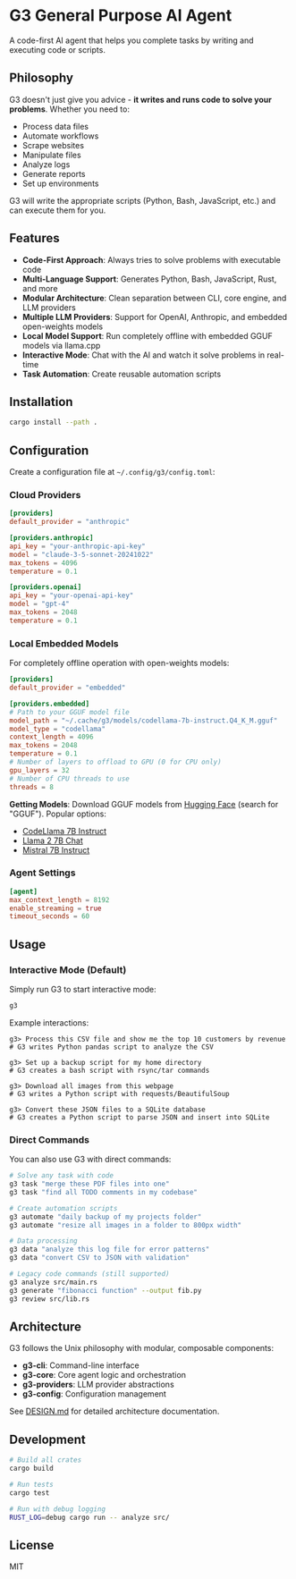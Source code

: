 # G3 General Purpose AI Agent

A code-first AI agent that helps you complete tasks by writing and executing code or scripts.

## Philosophy

G3 doesn't just give you advice - **it writes and runs code to solve your problems**. Whether you need to:
- Process data files
- Automate workflows
- Scrape websites
- Manipulate files
- Analyze logs
- Generate reports
- Set up environments

G3 will write the appropriate scripts (Python, Bash, JavaScript, etc.) and can execute them for you.

## Features

- **Code-First Approach**: Always tries to solve problems with executable code
- **Multi-Language Support**: Generates Python, Bash, JavaScript, Rust, and more
- **Modular Architecture**: Clean separation between CLI, core engine, and LLM providers
- **Multiple LLM Providers**: Support for OpenAI, Anthropic, and embedded open-weights models
- **Local Model Support**: Run completely offline with embedded GGUF models via llama.cpp
- **Interactive Mode**: Chat with the AI and watch it solve problems in real-time
- **Task Automation**: Create reusable automation scripts

## Installation

```bash
cargo install --path .
```

## Configuration

Create a configuration file at `~/.config/g3/config.toml`:

### Cloud Providers

```toml
[providers]
default_provider = "anthropic"

[providers.anthropic]
api_key = "your-anthropic-api-key"
model = "claude-3-5-sonnet-20241022"
max_tokens = 4096
temperature = 0.1

[providers.openai]
api_key = "your-openai-api-key"
model = "gpt-4"
max_tokens = 2048
temperature = 0.1
```

### Local Embedded Models

For completely offline operation with open-weights models:

```toml
[providers]
default_provider = "embedded"

[providers.embedded]
# Path to your GGUF model file
model_path = "~/.cache/g3/models/codellama-7b-instruct.Q4_K_M.gguf"
model_type = "codellama"
context_length = 4096
max_tokens = 2048
temperature = 0.1
# Number of layers to offload to GPU (0 for CPU only)
gpu_layers = 32
# Number of CPU threads to use
threads = 8
```

**Getting Models**: Download GGUF models from [Hugging Face](https://huggingface.co/models?library=gguf) (search for "GGUF"). Popular options:
- [CodeLlama 7B Instruct](https://huggingface.co/TheBloke/CodeLlama-7B-Instruct-GGUF)
- [Llama 2 7B Chat](https://huggingface.co/TheBloke/Llama-2-7B-Chat-GGUF)  
- [Mistral 7B Instruct](https://huggingface.co/TheBloke/Mistral-7B-Instruct-v0.1-GGUF)

### Agent Settings

```toml
[agent]
max_context_length = 8192
enable_streaming = true
timeout_seconds = 60
```

## Usage

### Interactive Mode (Default)

Simply run G3 to start interactive mode:

```bash
g3
```

Example interactions:
```
g3> Process this CSV file and show me the top 10 customers by revenue
# G3 writes Python pandas script to analyze the CSV

g3> Set up a backup script for my home directory
# G3 creates a bash script with rsync/tar commands

g3> Download all images from this webpage
# G3 writes a Python script with requests/BeautifulSoup

g3> Convert these JSON files to a SQLite database
# G3 creates a Python script to parse JSON and insert into SQLite
```

### Direct Commands

You can also use G3 with direct commands:

```bash
# Solve any task with code
g3 task "merge these PDF files into one"
g3 task "find all TODO comments in my codebase"

# Create automation scripts
g3 automate "daily backup of my projects folder"
g3 automate "resize all images in a folder to 800px width"

# Data processing
g3 data "analyze this log file for error patterns"
g3 data "convert CSV to JSON with validation"

# Legacy code commands (still supported)
g3 analyze src/main.rs
g3 generate "fibonacci function" --output fib.py
g3 review src/lib.rs
```

## Architecture

G3 follows the Unix philosophy with modular, composable components:

- **g3-cli**: Command-line interface
- **g3-core**: Core agent logic and orchestration
- **g3-providers**: LLM provider abstractions
- **g3-config**: Configuration management

See [DESIGN.md](DESIGN.md) for detailed architecture documentation.

## Development

```bash
# Build all crates
cargo build

# Run tests
cargo test

# Run with debug logging
RUST_LOG=debug cargo run -- analyze src/
```

## License

MIT
